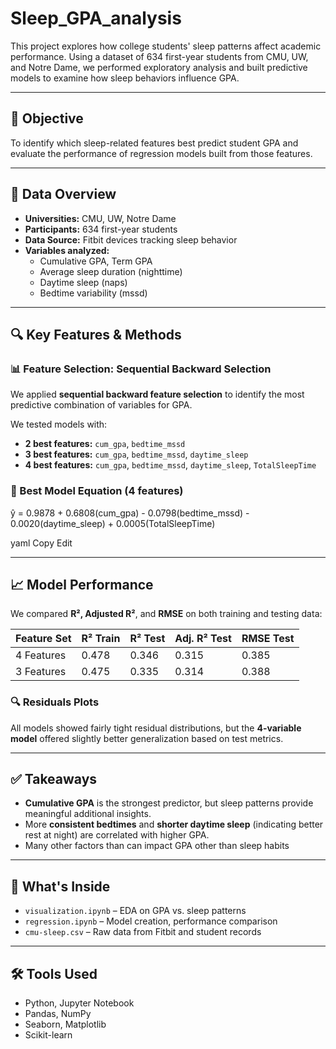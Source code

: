 # Sleep_GPA_analysis

This project explores how college students' sleep patterns affect academic performance. Using a dataset of 634 first-year students from CMU, UW, and Notre Dame, we performed exploratory analysis and built predictive models to examine how sleep behaviors influence GPA.

---

## 📌 Objective
To identify which sleep-related features best predict student GPA and evaluate the performance of regression models built from those features.

---

## 🧠 Data Overview
- **Universities:** CMU, UW, Notre Dame  
- **Participants:** 634 first-year students  
- **Data Source:** Fitbit devices tracking sleep behavior  
- **Variables analyzed:**
  - Cumulative GPA, Term GPA  
  - Average sleep duration (nighttime)  
  - Daytime sleep (naps)  
  - Bedtime variability (mssd)

---

## 🔍 Key Features & Methods

### 📊 Feature Selection: Sequential Backward Selection
We applied **sequential backward feature selection** to identify the most predictive combination of variables for GPA.

We tested models with:
- **2 best features:** `cum_gpa`, `bedtime_mssd`
- **3 best features:** `cum_gpa`, `bedtime_mssd`, `daytime_sleep`
- **4 best features:** `cum_gpa`, `bedtime_mssd`, `daytime_sleep`, `TotalSleepTime`

### 🧮 Best Model Equation (4 features)
ŷ = 0.9878 + 0.6808(cum_gpa) - 0.0798(bedtime_mssd) - 0.0020(daytime_sleep) + 0.0005(TotalSleepTime)

yaml
Copy
Edit

---

## 📈 Model Performance
We compared **R², Adjusted R²**, and **RMSE** on both training and testing data:

| Feature Set | R² Train | R² Test | Adj. R² Test | RMSE Test |
|-------------|----------|---------|--------------|-----------|
| 4 Features  | 0.478    | 0.346   | 0.315        | 0.385     |
| 3 Features  | 0.475    | 0.335   | 0.314        | 0.388     |

### 🔍 Residuals Plots
All models showed fairly tight residual distributions, but the **4-variable model** offered slightly better generalization based on test metrics.

---

## ✅ Takeaways
- **Cumulative GPA** is the strongest predictor, but sleep patterns provide meaningful additional insights.
- More **consistent bedtimes** and **shorter daytime sleep** (indicating better rest at night) are correlated with higher GPA.
- Many other factors than can impact GPA other than sleep habits
---

## 📁 What's Inside
- `visualization.ipynb` – EDA on GPA vs. sleep patterns  
- `regression.ipynb` – Model creation, performance comparison  
- `cmu-sleep.csv` – Raw data from Fitbit and student records

---

## 🛠️ Tools Used
- Python, Jupyter Notebook  
- Pandas, NumPy  
- Seaborn, Matplotlib  
- Scikit-learn
